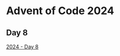 # Advent of Code 2024

## Day 8

[2024 - Day 8](https://adventofcode.com/2024/day/8 "Advent of Code 2024 Day 8")